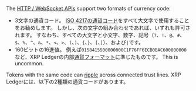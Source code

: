 The [HTTP / WebSocket APIs](http-websocket-apis.html) support two formats of currency code:

- 3文字の通貨コード。 [ISO 4217の通貨コード](https://www.xe.com/iso4217.php)をすべて大文字で使用することをお勧めします。 しかし、次の文字の組み合わせであれば、いずれも許可されます。 すなわち、すべての大文字と小文字、数字、記号（`?`、`!`、`@`、`#`、`$`、`%`、`^`、`&`、`*`、`<`、`>`、`(`、`)`、`{`、`}`、`[`、`]`）、および<code>&#124;</code>です。
- 160ビットの16進値。 例えば`0158415500000000C1F76FF6ECB0BAC600000000`など、XRP Ledgerの内部[通貨フォーマット](currency-formats.html)に準じたものです。 This is uncommon.

Tokens with the same code can [ripple](rippling.html) across connected trust lines. XRP Ledgerには、以下の2種類の通貨コードがあります。

